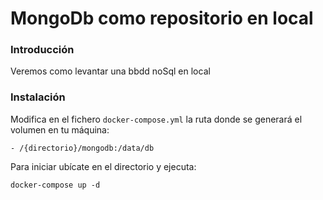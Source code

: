 # MongoDb como repositorio en local

### Introducción
Veremos como levantar una bbdd noSql en local

### Instalación

Modifica en el fichero `docker-compose.yml` la ruta donde se generará el volumen en tu máquina:
```
- /{directorio}/mongodb:/data/db
``` 

Para iniciar ubícate en el directorio y ejecuta:
```
docker-compose up -d
``` 

